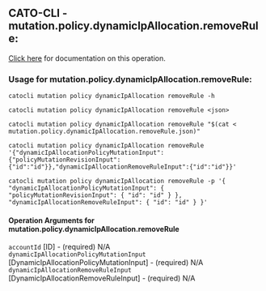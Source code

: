 
## CATO-CLI - mutation.policy.dynamicIpAllocation.removeRule:
[Click here](https://api.catonetworks.com/documentation/#mutation-mutation.policy.dynamicIpAllocation.removeRule) for documentation on this operation.

### Usage for mutation.policy.dynamicIpAllocation.removeRule:

`catocli mutation policy dynamicIpAllocation removeRule -h`

`catocli mutation policy dynamicIpAllocation removeRule <json>`

`catocli mutation policy dynamicIpAllocation removeRule "$(cat < mutation.policy.dynamicIpAllocation.removeRule.json)"`

`catocli mutation policy dynamicIpAllocation removeRule '{"dynamicIpAllocationPolicyMutationInput":{"policyMutationRevisionInput":{"id":"id"}},"dynamicIpAllocationRemoveRuleInput":{"id":"id"}}'`

`catocli mutation policy dynamicIpAllocation removeRule -p '{
    "dynamicIpAllocationPolicyMutationInput": {
        "policyMutationRevisionInput": {
            "id": "id"
        }
    },
    "dynamicIpAllocationRemoveRuleInput": {
        "id": "id"
    }
}'`


#### Operation Arguments for mutation.policy.dynamicIpAllocation.removeRule ####

`accountId` [ID] - (required) N/A    
`dynamicIpAllocationPolicyMutationInput` [DynamicIpAllocationPolicyMutationInput] - (required) N/A    
`dynamicIpAllocationRemoveRuleInput` [DynamicIpAllocationRemoveRuleInput] - (required) N/A    
